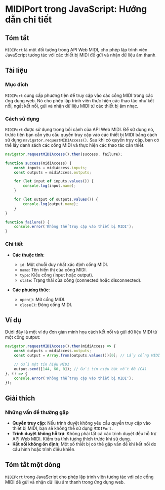 <!--
Meta Description: # MIDIPort trong JavaScript: Hướng dẫn chi tiết ## Tóm tắt `MIDIPort` là một đối tượng trong API Web MIDI, cho phép lập trình viên JavaScript tương tá...
Meta Keywords: midi, các, cổng, thiết, dụng
-->

# MIDIPort trong JavaScript: Hướng dẫn chi tiết

## Tóm tắt
`MIDIPort` là một đối tượng trong API Web MIDI, cho phép lập trình viên JavaScript tương tác với các thiết bị MIDI để gửi và nhận dữ liệu âm thanh.

## Tài liệu
### Mục đích
`MIDIPort` cung cấp phương tiện để truy cập vào các cổng MIDI trong các ứng dụng web. Nó cho phép lập trình viên thực hiện các thao tác như kết nối, ngắt kết nối, gửi và nhận dữ liệu MIDI từ các thiết bị âm nhạc.

### Cách sử dụng
`MIDIPort` được sử dụng trong bối cảnh của API Web MIDI. Để sử dụng nó, trước tiên bạn cần yêu cầu quyền truy cập vào các thiết bị MIDI bằng cách sử dụng `navigator.requestMIDIAccess()`. Sau khi có quyền truy cập, bạn có thể lấy danh sách các cổng MIDI và thực hiện các thao tác cần thiết.

```javascript
navigator.requestMIDIAccess().then(success, failure);

function success(midiAccess) {
    const inputs = midiAccess.inputs;
    const outputs = midiAccess.outputs;

    for (let input of inputs.values()) {
        console.log(input.name);
    }

    for (let output of outputs.values()) {
        console.log(output.name);
    }
}

function failure() {
    console.error('Không thể truy cập vào thiết bị MIDI');
}
```

### Chi tiết
- **Các thuộc tính**:
  - `id`: Một chuỗi duy nhất xác định cổng MIDI.
  - `name`: Tên hiển thị của cổng MIDI.
  - `type`: Kiểu cổng (input hoặc output).
  - `state`: Trạng thái của cổng (connected hoặc disconnected).

- **Các phương thức**:
  - `open()`: Mở cổng MIDI.
  - `close()`: Đóng cổng MIDI.

## Ví dụ
Dưới đây là một ví dụ đơn giản minh họa cách kết nối và gửi dữ liệu MIDI từ một cổng output:

```javascript
navigator.requestMIDIAccess().then(midiAccess => {
    const outputs = midiAccess.outputs;
    const output = Array.from(outputs.values())[0]; // Lấy cổng MIDI đầu tiên

    // Gửi một tín hiệu MIDI
    output.send([144, 60, 0]); // Gửi tín hiệu bật nốt 60 (C4)
}, () => {
    console.error('Không thể truy cập vào thiết bị MIDI');
});
```

## Giải thích
### Những vấn đề thường gặp
- **Quyền truy cập**: Nếu trình duyệt không yêu cầu quyền truy cập vào thiết bị MIDI, bạn sẽ không thể sử dụng `MIDIPort`.
- **Trình duyệt không hỗ trợ**: Không phải tất cả các trình duyệt đều hỗ trợ API Web MIDI. Kiểm tra tính tương thích trước khi sử dụng.
- **Kết nối không ổn định**: Một số thiết bị có thể gặp vấn đề khi kết nối do cấu hình hoặc trình điều khiển.

## Tóm tắt một dòng
`MIDIPort` trong JavaScript cho phép lập trình viên tương tác với các cổng MIDI để gửi và nhận dữ liệu âm thanh trong ứng dụng web.